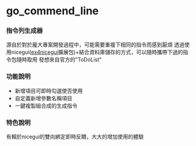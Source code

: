 # go_commend_line
 
### 指令列生成器
源自於對於龐大專案開發過程中，可能需要重複下相同的指令而感到厭煩
透過使用nicegui([ex4nicegui](https://github.com/CrystalWindSnake/ex4nicegui)擴展包)+結合資料庫儲存的方式，可以隨時攜帶下過的指令包隨時取用
發想來自官方的"ToDoList"

### 功能說明
- 新增項目可即時勾選使否使用
- 自定義新增參數名稱項目
- 一鍵複製組合成的生成指令

### 特色說明
有賴於nicegui的雙向綁定即時反饋，大大的增加使用的體驗
